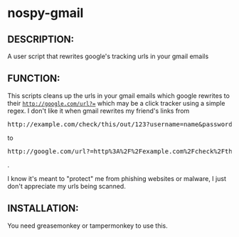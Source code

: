 # nospy-gmail

## DESCRIPTION:
A user script that rewrites google's tracking urls in your gmail emails

## FUNCTION:
This scripts cleans up the urls in your gmail emails which google
rewrites to their <code>http://google.com/url?=</code> which may be a 
click tracker using a simple regex. I don't like it when gmail rewrites
my friend's links from 
<pre>http://example.com/check/this/out/123?username=name&password=pass</pre> to 
<pre>http://google.com/url?=http%3A%2F%2Fexample.com%2Fcheck%2Fthis%2Fout%2F123%3Fusername%3Dname%26password%3Dpass'</pre>. 

I know it's meant to "protect" me from phishing websites or malware, I just
don't appreciate my urls being scanned.

## INSTALLATION:

You need greasemonkey or tampermonkey to use this.
